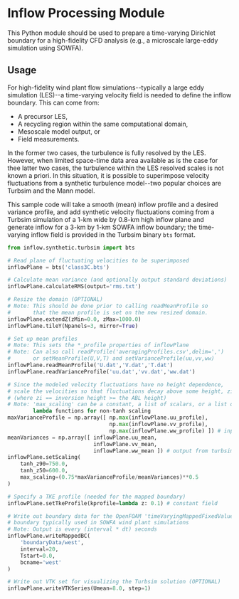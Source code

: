 Inflow Processing Module
========================

This Python module should be used to prepare a time-varying Dirichlet boundary
for a high-fidelity CFD analysis (e.g., a microscale large-eddy simulation using
SOWFA). 


Usage
-----

For high-fidelity wind plant flow simulations--typically a large eddy simulation
(LES)--a time-varying velocity field is needed to define the inflow boundary.
This can come from:

* A precursor LES,
* A recycling region within the same computational domain,
* Mesoscale model output, or
* Field measurements.

In the former two cases, the turbulence is fully resolved by the LES. However,
when limited space-time data area available as is the case for thee latter two
cases, the turbulence within the LES resolved scales is not known a priori. In
this situation, it is possible to superimpose velocity fluctuations from a
synthetic turbulence model--two popular choices are Turbsim and the Mann model. 

This sample code will take a smooth (mean) inflow profile and a desired 
variance profile, and add synthetic velocity fluctuations coming from a Turbsim
simulation of a 1-km wide by 0.8-km high inflow plane and generate inflow for a
3-km by 1-km SOWFA inflow boundary; the time-varying inflow field is provided
in the Turbsim binary `bts` format.

```python
from inflow.synthetic.turbsim import bts

# Read plane of fluctuating velocities to be superimposed
inflowPlane = bts('class3C.bts')

# Calculate mean variance (and optionally output standard deviations)
inflowPlane.calculateRMS(output='rms.txt')

# Resize the domain (OPTIONAL)
# Note: This should be done prior to calling readMeanProfile so
#       that the mean profile is set on the new resized domain.
inflowPlane.extendZ(zMin=0.0, zMax=1000.0)
inflowPlane.tileY(Npanels=3, mirror=True)

# Set up mean profiles
# Note: This sets the *_profile properties of inflowPlane 
# Note: Can also call readProfile('averagingProfiles.csv',delim=',')
#       or setMeanProfile(U,V,T) and setVarianceProfile(uu,vv,ww)
inflowPlane.readMeanProfile('U.dat','V.dat','T.dat')
inflowPlane.readVarianceProfile('uu.dat','vv.dat','ww.dat')

# Since the modeled velocity fluctuations have no height dependence,
# scale the velocities so that fluctuations decay above some height, zi
# (where zi == inversion height >= the ABL height)
# Note: 'max_scaling' can be a constant, a list of scalars, or a list of
        lambda functions for non-tanh scaling
maxVarianceProfile = np.array([ np.max(inflowPlane.uu_profile),
                                np.max(inflowPlane.vv_profile),
                                np.max(inflowPlane.ww_profile) ]) # input
meanVariances = np.array([ inflowPlane.uu_mean,
                           inflowPlane.vv_mean,
                           inflowPlane.ww_mean ]) # output from turbsim
inflowPlane.setScaling(
    tanh_z90=750.0,
    tanh_z50=600.0,
    max_scaling=(0.75*maxVarianceProfile/meanVariances)**0.5
)

# Specify a TKE profile (needed for the mapped boundary)
inflowPlane.setTkeProfile(kprofile=lambda z: 0.1) # constant field

# Write out boundary data for the OpenFOAM 'timeVaryingMappedFixedValue'
# boundary typically used in SOWFA wind plant simulations
# Note: Output is every (interval * dt) seconds 
inflowPlane.writeMappedBC(
    'boundaryData/west',
    interval=20,
    Tstart=0.0,
    bcname='west'
)

# Write out VTK set for visualizing the Turbsim solution (OPTIONAL)
inflowPlane.writeVTKSeries(Umean=8.0, step=1)
```

